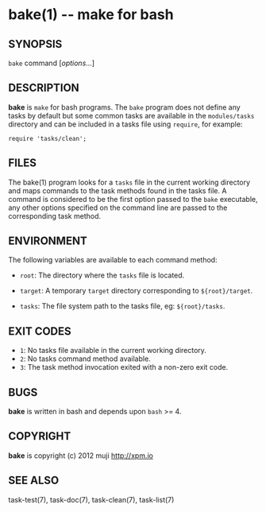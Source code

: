bake(1) -- make for bash
=============================================

## SYNOPSIS

`bake` command [<var>options</var>...]<br>

## DESCRIPTION

**bake** is `make` for bash programs. The `bake` program does not define any tasks by default but some common tasks are available in the `modules/tasks` directory and can be included in a tasks file using `require`, for example:

	require 'tasks/clean';

## FILES

The bake(1) program looks for a `tasks` file in the current working directory and maps commands to the task methods found in the tasks file. A command is considered to be the first option passed to the `bake` executable, any other options specified on the command line are passed to the corresponding task method.

## ENVIRONMENT

The following variables are available to each command method:

* `root`:
	The directory where the `tasks` file is located.

* `target`:
	A temporary `target` directory corresponding to `${root}/target`.
	
* `tasks`:
	The file system path to the tasks file, eg: `${root}/tasks`.
	
## EXIT CODES

* `1`:
	No tasks file available in the current working directory.
* `2`:
	No tasks command method available.
* `3`:
	The task method invocation exited with a non-zero exit code.

## BUGS

**bake** is written in bash and depends upon `bash` >= 4.

## COPYRIGHT

**bake** is copyright (c) 2012 muji <http://xpm.io>

## SEE ALSO

task-test(7), task-doc(7), task-clean(7), task-list(7)


[SYNOPSIS]: #SYNOPSIS "SYNOPSIS"
[DESCRIPTION]: #DESCRIPTION "DESCRIPTION"
[FILES]: #FILES "FILES"
[ENVIRONMENT]: #ENVIRONMENT "ENVIRONMENT"
[EXIT CODES]: #EXIT-CODES "EXIT CODES"
[BUGS]: #BUGS "BUGS"
[COPYRIGHT]: #COPYRIGHT "COPYRIGHT"
[SEE ALSO]: #SEE-ALSO "SEE ALSO"


[strike(1)]: strike.1.html
[boilerplate(3)]: boilerplate.3.html
[require(3)]: require.3.html
[method(3)]: method.3.html
[http(3)]: http.3.html
[bake(1)]: bake.1.html
[rest(1)]: rest.1.html
[git(1)]: http://git-scm.com/
[bash(1)]: http://man.cx/bash(1)
[curl(1)]: http://man.cx/curl(1)
[echo(1)]: http://man.cx/echo(1)
[tee(1)]: http://man.cx/tee(1)
[ronn(1)]: https://github.com/rtomayko/ronn
[github(7)]: http://github.com/
[json-sh(1)]: https://github.com/dominictarr/JSON.sh
[npm(1)]: http://npmjs.org
[ruby(3)]: http://www.ruby-lang.org/
[array(3)]: array.3.html
[console(3)]: console.3.html
[delegate(3)]: delegate.3.html
[executable(3)]: executable.3.html
[globals-api(3)]: globals-api.3.html
[help(7)]: help.7.html
[json(3)]: json.3.html
[strike-credits(7)]: strike-credits.7.html
[strike-tree(7)]: strike-tree.7.html
[strike(7)]: strike.7.html
[task-clean(7)]: task-clean.7.html
[task-doc(7)]: task-doc.7.html
[task-list(7)]: task-list.7.html
[task-test(7)]: task-test.7.html
